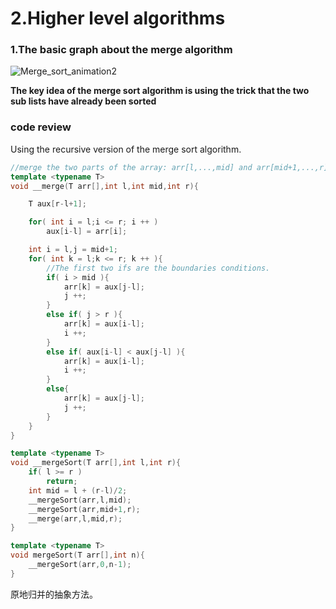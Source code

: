 # 2.Higher level algorithms



### 1.The basic graph about the merge algorithm



![Merge\_sort\_animation2][image-1]



**The key idea of the merge sort algorithm is using the trick that the two sub lists have already been sorted**

### code review

Using the recursive version of the merge sort algorithm.

```c++
//merge the two parts of the array: arr[l,...,mid] and arr[mid+1,...,r].
template <typename T>
void __merge(T arr[],int l,int mid,int r){

    T aux[r-l+1];

    for( int i = l;i <= r; i ++ )
        aux[i-l] = arr[i];

    int i = l,j = mid+1;
    for( int k = l;k <= r; k ++ ){
        //The first two ifs are the boundaries conditions.
        if( i > mid ){
            arr[k] = aux[j-l];
            j ++;
        }
        else if( j > r ){
            arr[k] = aux[i-l];
            i ++;
        }
        else if( aux[i-l] < aux[j-l] ){
            arr[k] = aux[i-l];
            i ++;
        }
        else{
            arr[k] = aux[j-l];
            j ++;
        }
    }
}

template <typename T>
void __mergeSort(T arr[],int l,int r){
    if( l >= r )
        return;
    int mid = l + (r-l)/2;
    __mergeSort(arr,l,mid);
    __mergeSort(arr,mid+1,r);
    __merge(arr,l,mid,r);
}

template <typename T>
void mergeSort(T arr[],int n){
    __mergeSort(arr,0,n-1);
}
```

原地归并的抽象方法。




[image-1]:	Knowledge/Commen_Knowledge/img/%5CMerge%5C_sort%5C_animation2.gif